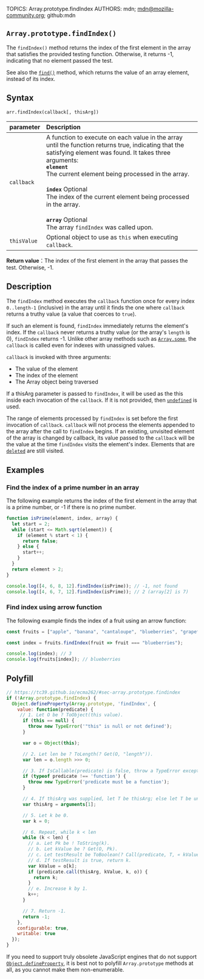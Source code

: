 TOPICS: Array.prototype.findIndex
AUTHORS: mdn; mdn@mozilla-community.org; github:mdn

## `Array.prototype.findIndex()`

The `findIndex()` method returns the index of the first element in the array that satisfies the
provided testing function. Otherwise, it returns -1, indicating that no element passed the test.

See also the [`find()`](/en/webfrontend/Array.prototype.find) method, which returns the value of an
array element, instead of its index.

## Syntax

```html
arr.findIndex(callback[, thisArg])
```

| parameter | Description |
| :-- | :-- |
| `callback` | A function to execute on each value in the array until the function returns true, indicating that the satisfying element was found. It takes three arguments:<br>**`element`**<br>The current element being processed in the array.<br><br>**`index`** Optional<br>The index of the current element being processed in the array.<br><br>**`array`** Optional<br>The array `findIndex` was called upon.
| `thisValue` | Optional object to use as `this` when executing `callback`. |

**Return value**：The index of the first element in the array that passes the test. Otherwise, -1.

## Description

The `findIndex` method executes the `callback` function once for every index `0..length-1` (inclusive)
in the array until it finds the one where `callback` returns a truthy value
(a value that coerces to `true`).

If such an element is found, `findIndex` immediately returns the element's index. If the `callback`
never returns a truthy value (or the array's `length` is 0), `findIndex` returns -1. Unlike other
array methods such as [`Array.some`](/en/webfrontend/Array.prototype.some), the `callback` is called
even for indexes with unassigned values.

`callback` is invoked with three arguments:

- The value of the element
- The index of the element
- The Array object being traversed

If a thisArg parameter is passed to `findIndex`, it will be used as the this inside each invocation
of the `callback`. If it is not provided, then [`undefined`](/en/webfrontend/undefined) is used.

The range of elements processed by `findIndex` is set before the first invocation of `callback`.
`callback` will not process the elements appended to the array after the call to `findIndex` begins.
If an existing, unvisited element of the array is changed by callback, its value passed to the
`callback` will be the value at the time `findIndex` visits the element's index. Elements that are
[`deleted`](/en/webfrontend/deleted) are still visited.

## Examples

### Find the index of a prime number in an array

The following example returns the index of the first element in the array that is a prime number,
or -1 if there is no prime number.

```javascript
function isPrime(element, index, array) {
  let start = 2;
  while (start <= Math.sqrt(element)) {
    if (element % start < 1) {
      return false;
    } else {
      start++;
    }
  }
  return element > 2;
}

console.log([4, 6, 8, 12].findIndex(isPrime)); // -1, not found
console.log([4, 6, 7, 12].findIndex(isPrime)); // 2 (array[2] is 7)
```

### Find index using arrow function

The following example finds the index of a fruit using an arrow function:

```javascript
const fruits = ["apple", "banana", "cantaloupe", "blueberries", "grapefruit"];

const index = fruits.findIndex(fruit => fruit === "blueberries");

console.log(index); // 3
console.log(fruits[index]); // blueberries
```

## Polyfill

```javascript
// https://tc39.github.io/ecma262/#sec-array.prototype.findindex
if (!Array.prototype.findIndex) {
  Object.defineProperty(Array.prototype, 'findIndex', {
    value: function(predicate) {
     // 1. Let O be ? ToObject(this value).
      if (this == null) {
        throw new TypeError('"this" is null or not defined');
      }

      var o = Object(this);

      // 2. Let len be ? ToLength(? Get(O, "length")).
      var len = o.length >>> 0;

      // 3. If IsCallable(predicate) is false, throw a TypeError exception.
      if (typeof predicate !== 'function') {
        throw new TypeError('predicate must be a function');
      }

      // 4. If thisArg was supplied, let T be thisArg; else let T be undefined.
      var thisArg = arguments[1];

      // 5. Let k be 0.
      var k = 0;

      // 6. Repeat, while k < len
      while (k < len) {
        // a. Let Pk be ! ToString(k).
        // b. Let kValue be ? Get(O, Pk).
        // c. Let testResult be ToBoolean(? Call(predicate, T, « kValue, k, O »)).
        // d. If testResult is true, return k.
        var kValue = o[k];
        if (predicate.call(thisArg, kValue, k, o)) {
          return k;
        }
        // e. Increase k by 1.
        k++;
      }

      // 7. Return -1.
      return -1;
    },
    configurable: true,
    writable: true
  });
}
```

If you need to support truly obsolete JavaScript engines that do not support [`Object.defineProperty`](/en/webfrontend/Object.defineProperty),
it is best not to polyfill `Array.prototype` methods at all, as you cannot make them non-enumerable.
